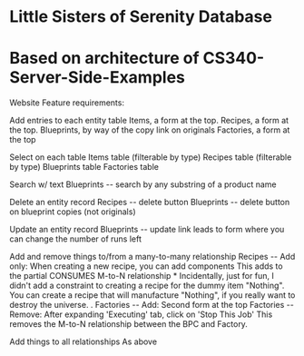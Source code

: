 
# Little Sisters of Serenity Database

# Based on architecture of CS340-Server-Side-Examples

Website Feature requirements:

Add entries to each entity table
	Items, a form at the top.
	Recipes, a form at the top.
	Blueprints, by way of the copy link on originals
	Factories, a form at the top

Select on each table
	Items table (filterable by type)
	Recipes table (filterable by type)
	Blueprints table
	Factories table

Search w/ text
	Blueprints -- search by any substring of a product name

Delete an entity record
	Recipes -- delete button
	Blueprints -- delete button on blueprint copies (not originals)

Update an entity record
	Blueprints -- update link leads to form where you can change the number of runs left

Add and remove things to/from a many-to-many relationship
	Recipes -- Add only: When creating a new recipe, you can add components
						  This adds to the partial CONSUMES M-to-N relationship
		* Incidentally, just for fun, I didn't add a constraint to creating a recipe for the dummy item "Nothing". You can create a recipe that will manufacture "Nothing", if you really want to destroy the universe.
.
	Factories -- Add:		Second form at the top
	Factories -- Remove:	After expanding 'Executing' tab, click on 'Stop This Job'
							 This removes the M-to-N relationship between the BPC and Factory.

Add things to all relationships
	As above